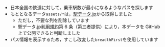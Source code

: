 - 日本全国の鉄道に対して，乗車駅数が最小になるようなパスを探します
- もととなるデータ`assets/*`は，[駅データ.jp](https://ekidata.jp/agreement.php)から取得しました
  - ただし，不要な列を削除しています
  - 駅データ.jp[利用規約](https://ekidata.jp/agreement.php)第 6 条（第三者提供）により，本データを GitHub 上で公開できると判断しました
- パス情報を表示するため，すこし改変した`breadthFirst`を使用しています
